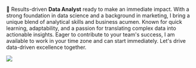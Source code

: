 👋 Results-driven **Data Analyst** ready to make an immediate impact. With a strong foundation in data science and a background in marketing, I bring a unique blend of analytical skills and business acumen. Known for quick learning, adaptability, and a passion for translating complex data into actionable insights. Eager to contribute to your team's success, I am available to work in your time zone and can start immediately. Let's drive data-driven excellence together.

[![](https://visitcount.itsvg.in/api?id=miladistic&icon=1&color=0)](https://visitcount.itsvg.in)
